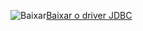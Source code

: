 ![Baixar](/Image/download.png)[Baixar o driver JDBC](https://go.microsoft.com/fwlink/?linkid=852460)
